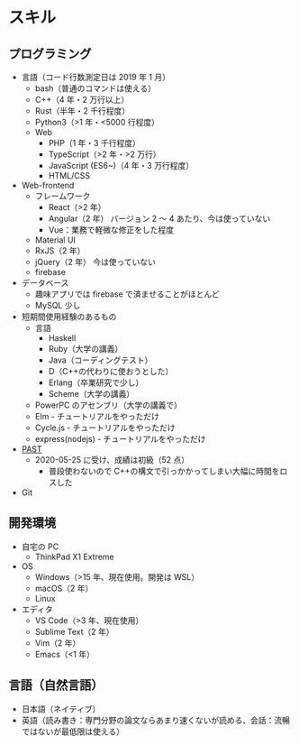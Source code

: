 # スキル

## プログラミング

-   言語（コード行数測定日は 2019 年 1 月）
    -   bash（普通のコマンドは使える）
    -   C++（4 年・2 万行以上）
    -   Rust（半年・2 千行程度）
    -   Python3（>1 年・<5000 行程度）
    -   Web
        -   PHP（1 年・3 千行程度）
        -   TypeScript（>2 年・>2 万行）
        -   JavaScript (ES6~)（4 年・3 万行程度）
        -   HTML/CSS
-   Web-frontend
    -   フレームワーク
        -   React（>2 年）
        -   Angular（2 年） バージョン 2 ～ 4 あたり、今は使っていない
        -   Vue：業務で軽微な修正をした程度
    -   Material UI
    -   RxJS（2 年）
    -   jQuery（2 年） 今は使っていない
    -   firebase
-   データベース
    -   趣味アプリでは firebase で済ませることがほとんど
    -   MySQL 少し
-   短期間使用経験のあるもの
    -   言語
        -   Haskell
        -   Ruby（大学の講義）
        -   Java（コーディングテスト）
        -   D（C++の代わりに使おうとした）
        -   Erlang（卒業研究で少し）
        -   Scheme（大学の講義）
    -   PowerPC のアセンブリ（大学の講義で）
    -   Elm - チュートリアルをやっただけ
    -   Cycle.js - チュートリアルをやっただけ
    -   express(nodejs) - チュートリアルをやっただけ
-   [PAST](https://atcoder.jp/contests/past202005-2)
    -   2020-05-25 に受け、成績は初級（52 点）
        -   普段使わないので C++の構文で引っかかってしまい大幅に時間をロスした
-   Git

## 開発環境

-   自宅の PC
    -   ThinkPad X1 Extreme
-   OS
    -   Windows（>15 年、現在使用。開発は WSL）
    -   macOS（2 年）
    -   Linux
-   エディタ
    -   VS Code（>3 年、現在使用）
    -   Sublime Text（2 年）
    -   Vim（2 年）
    -   Emacs（<1 年）

## 言語（自然言語）

-   日本語（ネイティブ）
-   英語（読み書き：専門分野の論文ならあまり速くないが読める、会話：流暢ではないが最低限は使える）
